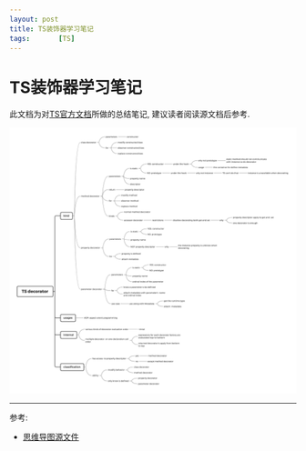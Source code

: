 ```yaml
---
layout: post
title: TS装饰器学习笔记
tags:       [TS]
---
```


# TS装饰器学习笔记
此文档为对[TS官方文档](https://www.typescriptlang.org/docs/handbook/decorators.html)所做的总结笔记, 
建议读者阅读源文档后参考.

![思维导图](https://raw.githubusercontent.com/jituanlin/public-docs/master/public-mindmaps/TS%20decorator.png?raw=true)

---
参考:
- [思维导图源文件](https://github.com/jituanlin/public-docs/blob/master/public-mindmaps/TS%20decorator.xmind)
